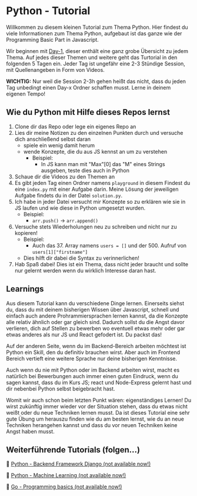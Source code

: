 # Python - Tutorial

Willkommen zu diesem kleinen Tutorial zum Thema Python. Hier findest du viele Informationen zum Thema Python, aufgebaut ist das ganze wie der Programming Basic Part in Javascript.

Wir beginnen mit [Day-1](./day-1/README.md), dieser enthält eine ganz grobe Übersicht zu jedem Thema. Auf jedes dieser Themen und weitere geht das Turtorial in den folgenden 5 Tagen ein. Jeder Tag ist ungefähr eine 2-3 Stündige Session, mit Quellenangeben in Form von Videos.

**WICHTIG:** Nur weil die Session 2-3h gehen heißt das nicht, dass du jeden Tag unbedingt einen Day-x Ordner schaffen musst. Lerne in deinem eigenen Tempo!

## Wie du Python mit Hilfe dieses Repos lernst

1. Clone dir das Repo oder lege ein eigenes Repo an
2. Lies dir meine Notizen zu den einzelnen Punkten durch und versuche dich anschließend selbst daran
   - spiele ein wenig damit herum
   - wende Konzepte, die du aus JS kennst an um zu verstehen
     - Beispiel:
       - In JS kann man mit "Max"[0] das "M" eines Strings ausgeben, teste dies auch in Python
3. Schaue dir die Videos zu den Themen an
4. Es gibt jeden Tag einen Ordner namens `playground` in diesem Findest du eine `index.py` mit einer Aufgabe darin. Meine Lösung der jeweiligen Aufgabe findets du in der Datei `solution.py`.
5. Ich habe in jeder Datei versucht mir Konzepte so zu erklären wie sie in JS laufen und wie diese in Python umgesetzt wurden.
   - Beispiel:
     - `arr.push()` -> `arr.append()`
6. Versuche stets Wiederholungen neu zu schreiben und nicht nur zu kopieren!
   - Beispiel:
     - Auch das 37. Array namens `users = []` und der 500. Aufruf von `users[1]["firstname"]`
   - Dies hilft dir dabei die Syntax zu verinnerlichen!
7. Hab Spaß dabei! Dies ist ein Thema, dass nicht jeder braucht und sollte nur gelernt werden wenn du wirklich Interesse daran hast.

## Learnings

Aus diesem Tutorial kann du verschiedene Dinge lernen. Einerseits siehst du, dass du mit deinem bisherigen Wissen über Javascript, schnell und einfach auch andere Prohrammiersprachen lernen kannst, da die Konzepte alle relativ ähnlich oder gar gleich sind. Dadurch sollst du die Angst davor verlieren, dich auf Stellen zu bewerben wo eventuell etwas mehr oder gar etwas anderes als nur JS und React gefodert ist. Du packst das!

Auf der anderen Seite, wenn du im Backend-Bereich arbeiten möchtest ist Python ein Skill, den du definitiv brauchen wirst. Aber auch im Frontend Bereich vertieft eine weitere Sprache nur deine bisherigen Kenntnisse.

Auch wenn du nie mit Python oder im Backend arbeiten wirst, macht es natürlich bei Bewerbungen auch immer einen guten Eindruck, wenn du sagen kannst, dass du im Kurs JS; react und Node-Express gelernt hast und dir nebenbei Python selbst beigebracht hast.

Womit wir auch schon beim letzten Punkt wären: eigenständiges Lernen! Du wirst zukünftig immer wieder vor der Situation stehen, dass du etwas nicht weißt oder du neue Techniken lernen musst. Da ist dieses Tutorial eine sehr gute Übung um herauszu finden wie du am besten lernst, wie du an neue Techniken herangehen kannst und dass du vor neuen Techniken keine Angst haben musst.

## Weiterführende Tutorials (folgen...)

:link: [Python - Backend Framework Django (not available now!)]()

:link: [Python - Machine Learning (not available now!)]()

:link: [Go - Programming basics (not available now!)]()
